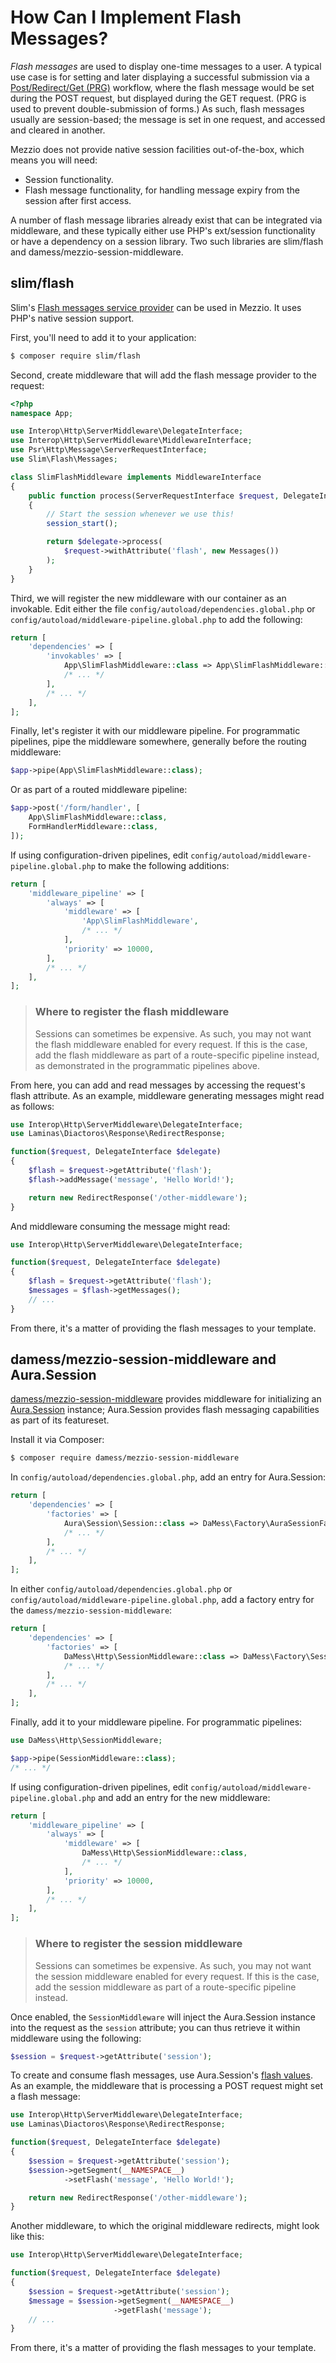 # How Can I Implement Flash Messages?

*Flash messages* are used to display one-time messages to a user. A typical use
case is for setting and later displaying a successful submission via a
[Post/Redirect/Get (PRG)](https://en.wikipedia.org/wiki/Post/Redirect/Get)
workflow, where the flash message would be set during the POST request, but
displayed during the GET request. (PRG is used to prevent double-submission of
forms.) As such, flash messages usually are session-based; the message is set in
one request, and accessed and cleared in another.

Mezzio does not provide native session facilities out-of-the-box, which
means you will need:

- Session functionality.
- Flash message functionality, for handling message expiry from the session
  after first access.

A number of flash message libraries already exist that can be integrated via
middleware, and these typically either use PHP's ext/session functionality or
have a dependency on a session library. Two such libraries are slim/flash and
damess/mezzio-session-middleware.

## slim/flash

Slim's [Flash messages service provider](https://github.com/slimphp/Slim-Flash) can be 
used in Mezzio. It uses PHP's native session support.

First, you'll need to add it to your application:

```bash
$ composer require slim/flash
```

Second, create middleware that will add the flash message provider to the request:

```php
<?php
namespace App;

use Interop\Http\ServerMiddleware\DelegateInterface;
use Interop\Http\ServerMiddleware\MiddlewareInterface;
use Psr\Http\Message\ServerRequestInterface;
use Slim\Flash\Messages;

class SlimFlashMiddleware implements MiddlewareInterface
{
    public function process(ServerRequestInterface $request, DelegateInterface $delegate)
    {
        // Start the session whenever we use this!
        session_start();

        return $delegate->process(
            $request->withAttribute('flash', new Messages())
        );
    }
}
```

Third, we will register the new middleware with our container as an invokable.
Edit either the file `config/autoload/dependencies.global.php` or
`config/autoload/middleware-pipeline.global.php` to add the following:

```php
return [
    'dependencies' => [
        'invokables' => [
            App\SlimFlashMiddleware::class => App\SlimFlashMiddleware::class,
            /* ... */
        ],
        /* ... */
    ],
];
```

Finally, let's register it with our middleware pipeline. For programmatic
pipelines, pipe the middleware somewhere, generally before the routing middleware:

```php
$app->pipe(App\SlimFlashMiddleware::class);
```

Or as part of a routed middleware pipeline:

```php
$app->post('/form/handler', [
    App\SlimFlashMiddleware::class,
    FormHandlerMiddleware::class,
]);
```

If using configuration-driven pipelines, edit
`config/autoload/middleware-pipeline.global.php` to make the following
additions:

```php
return [
    'middleware_pipeline' => [
        'always' => [
            'middleware' => [
                'App\SlimFlashMiddleware',
                /* ... */
            ],
            'priority' => 10000,
        ],
        /* ... */
    ],
];
```

> ### Where to register the flash middleware
>
> Sessions can sometimes be expensive. As such, you may not want the flash
> middleware enabled for every request. If this is the case, add the flash
> middleware as part of a route-specific pipeline instead, as demonstrated
> in the programmatic pipelines above.

From here, you can add and read messages by accessing the request's flash
attribute. As an example, middleware generating messages might read as follows:

```php
use Interop\Http\ServerMiddleware\DelegateInterface;
use Laminas\Diactoros\Response\RedirectResponse;

function($request, DelegateInterface $delegate)
{
    $flash = $request->getAttribute('flash');
    $flash->addMessage('message', 'Hello World!');

    return new RedirectResponse('/other-middleware');
}
```

And middleware consuming the message might read:

```php
use Interop\Http\ServerMiddleware\DelegateInterface;

function($request, DelegateInterface $delegate)
{
    $flash = $request->getAttribute('flash');
    $messages = $flash->getMessages();
    // ...
}
```

From there, it's a matter of providing the flash messages to your template.

## damess/mezzio-session-middleware and Aura.Session

[damess/mezzio-session-middleware](https://github.com/dannym87/mezzio-session-middleware)
provides middleware for initializing an
[Aura.Session](https://github.com/auraphp/Aura.Session) instance; Aura.Session
provides flash messaging capabilities as part of its featureset.

Install it via Composer:

```bash
$ composer require damess/mezzio-session-middleware
```

In `config/autoload/dependencies.global.php`, add an entry for Aura.Session:

```php
return [
    'dependencies' => [
        'factories' => [
            Aura\Session\Session::class => DaMess\Factory\AuraSessionFactory::class,
            /* ... */
        ],
        /* ... */
    ],
];
```

In either `config/autoload/dependencies.global.php` or
`config/autoload/middleware-pipeline.global.php`, add a factory entry for the
`damess/mezzio-session-middleware`:

```php
return [
    'dependencies' => [
        'factories' => [
            DaMess\Http\SessionMiddleware::class => DaMess\Factory\SessionMiddlewareFactory::class,
            /* ... */
        ],
        /* ... */
    ],
];
```

Finally, add it to your middleware pipeline. For programmatic pipelines:

```php
use DaMess\Http\SessionMiddleware;

$app->pipe(SessionMiddleware::class);
/* ... */
```

If using configuration-driven pipelines, edit `config/autoload/middleware-pipeline.global.php`
and add an entry for the new middleware:

```php
return [
    'middleware_pipeline' => [
        'always' => [
            'middleware' => [
                DaMess\Http\SessionMiddleware::class,
                /* ... */
            ],
            'priority' => 10000,
        ],
        /* ... */
    ],
];
```

> ### Where to register the session middleware
>
> Sessions can sometimes be expensive. As such, you may not want the session
> middleware enabled for every request. If this is the case, add the session
> middleware as part of a route-specific pipeline instead.

Once enabled, the `SessionMiddleware` will inject the Aura.Session instance into
the request as the `session` attribute; you can thus retrieve it within
middleware using the following:

```php
$session = $request->getAttribute('session');
```

To create and consume flash messages, use Aura.Session's
[flash values](https://github.com/auraphp/Aura.Session#flash-values). As
an example, the middleware that is processing a POST request might set a flash
message:

```php
use Interop\Http\ServerMiddleware\DelegateInterface;
use Laminas\Diactoros\Response\RedirectResponse;

function($request, DelegateInterface $delegate)
{
    $session = $request->getAttribute('session');
    $session->getSegment(__NAMESPACE__)
            ->setFlash('message', 'Hello World!');

    return new RedirectResponse('/other-middleware');
}
```

Another middleware, to which the original middleware redirects, might look like
this:

```php
use Interop\Http\ServerMiddleware\DelegateInterface;

function($request, DelegateInterface $delegate)
{
    $session = $request->getAttribute('session');
    $message = $session->getSegment(__NAMESPACE__)
                       ->getFlash('message');
    // ...
}
```  

From there, it's a matter of providing the flash messages to your template.
